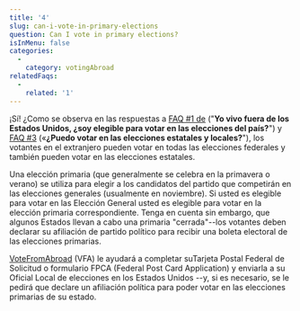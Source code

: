 ```yaml
---
title: '4'
slug: can-i-vote-in-primary-elections
question: Can I vote in primary elections?
isInMenu: false
categories:
  - 
    category: votingAbroad
relatedFaqs:
  - 
    related: '1'
---
```

¡Sí! ¿Como se observa en las respuestas a [FAQ #1 de](/faqs/1) ("**Yo vivo fuera de los Estados Unidos, ¿soy elegible para votar en las elecciones del país?**") y [FAQ #3](/faqs/3) («**¿Puedo votar en las elecciones estatales y locales?**"), los votantes en el extranjero pueden votar en todas las elecciones federales y también pueden votar en las elecciones estatales.

Una elección primaria (que generalmente se celebra en la primavera o verano) se utiliza para elegir a los candidatos del partido que competirán en las elecciones generales (usualmente en noviembre). Si usted es elegible para votar en las Elección General usted es elegible para votar en la elección primaria correspondiente. Tenga en cuenta sin embargo, que algunos Estados llevan a cabo una primaria "cerrada"--los votantes deben declarar su afiliación de partido político para recibir una boleta electoral de las elecciones primarias.

[VoteFromAbroad](/) (VFA) le ayudará a completar suTarjeta Postal Federal de Solicitud o formulario FPCA (Federal Post Card Application) y enviarla a su Oficial Local de elecciones en los Estados Unidos --y, si es necesario, se le pedirá que declare un afiliación política para poder votar en las elecciones primarias de su estado.